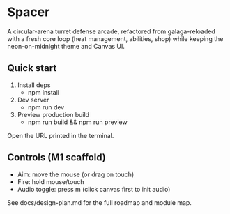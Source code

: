 # Spacer

A circular-arena turret defense arcade, refactored from galaga-reloaded with a fresh core loop (heat management, abilities, shop) while keeping the neon-on-midnight theme and Canvas UI.

## Quick start

1. Install deps
	- npm install
2. Dev server
	- npm run dev
3. Preview production build
	- npm run build && npm run preview

Open the URL printed in the terminal.

## Controls (M1 scaffold)

- Aim: move the mouse (or drag on touch)
- Fire: hold mouse/touch
- Audio toggle: press m (click canvas first to init audio)

See docs/design-plan.md for the full roadmap and module map.
